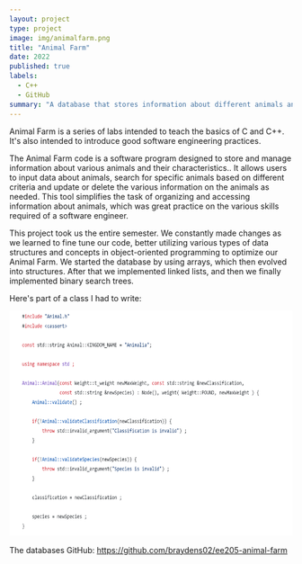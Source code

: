 ```yaml
---
layout: project
type: project
image: img/animalfarm.png
title: "Animal Farm"
date: 2022
published: true
labels:
  - C++
  - GitHub
summary: "A database that stores information about different animals and their various characteristics."
---
```


Animal Farm is a series of labs intended to teach the basics of C and C++. It's also intended to introduce good software engineering practices.

The Animal Farm code is a software program designed to store and manage information about various animals and their characteristics.. It allows users to input data about animals, search for specific animals based on different criteria and update or delete the various information on the animals as needed. This tool simplifies the task of organizing and accessing information about animals, which was great practice on the various skills required of a software engineer.

This project took us the entire semester. We constantly made changes as we learned to fine tune our code, better utilizing various types of data structures and concepts in object-oriented programming to optimize our Animal Farm. We started the database by using arrays, which then evolved into structures. After that we implemented linked lists, and then we finally implemented binary search trees.

Here's part of a class I had to write:

<img src="../img/Screenshot 2023-09-01 132812.png" width="600" height="400">

The databases GitHub: <a href="https://github.com/braydens02/ee205-animal-farm"><i class="large github icon "></i>https://github.com/braydens02/ee205-animal-farm</a>
